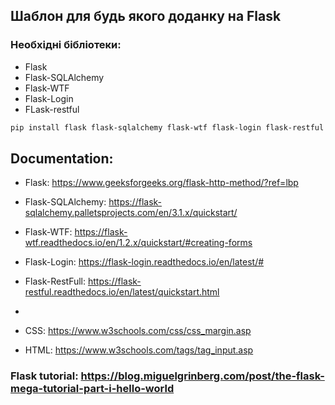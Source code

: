 ## Шаблон для будь якого доданку на Flask

### Необхідні бібліотеки:
-  Flask
-  Flask-SQLAlchemy
-  Flask-WTF
-  Flask-Login
-  FLask-restful

```sh 
pip install flask flask-sqlalchemy flask-wtf flask-login flask-restful python-dotenv
```
## Documentation:

- Flask: https://www.geeksforgeeks.org/flask-http-method/?ref=lbp
- Flask-SQLAlchemy: https://flask-sqlalchemy.palletsprojects.com/en/3.1.x/quickstart/
- Flask-WTF: https://flask-wtf.readthedocs.io/en/1.2.x/quickstart/#creating-forms
- Flask-Login: https://flask-login.readthedocs.io/en/latest/#
- Flask-RestFull: https://flask-restful.readthedocs.io/en/latest/quickstart.html

- 
  
- CSS: https://www.w3schools.com/css/css_margin.asp
- HTML: https://www.w3schools.com/tags/tag_input.asp

### Flask tutorial:  https://blog.miguelgrinberg.com/post/the-flask-mega-tutorial-part-i-hello-world
